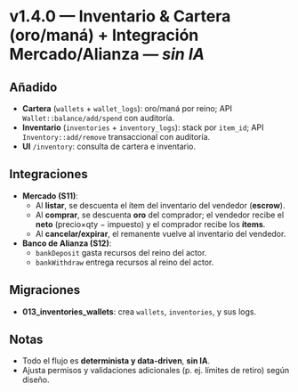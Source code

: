 # v1.4.0 — Inventario & Cartera (oro/maná) + Integración Mercado/Alianza — *sin IA*

## Añadido
- **Cartera** (`wallets` + `wallet_logs`): oro/maná por reino; API `Wallet::balance/add/spend` con auditoría.
- **Inventario** (`inventories` + `inventory_logs`): stack por `item_id`; API `Inventory::add/remove` transaccional con auditoría.
- **UI** `/inventory`: consulta de cartera e inventario.

## Integraciones
- **Mercado (S11)**:
  - Al **listar**, se descuenta el ítem del inventario del vendedor (**escrow**).
  - Al **comprar**, se descuenta **oro** del comprador; el vendedor recibe el **neto** (precio×qty − impuesto) y el comprador recibe los **ítems**.
  - Al **cancelar/expirar**, el remanente vuelve al inventario del vendedor.
- **Banco de Alianza (S12)**:
  - `bankDeposit` gasta recursos del reino del actor.
  - `bankWithdraw` entrega recursos al reino del actor.

## Migraciones
- **013_inventories_wallets**: crea `wallets`, `inventories`, y sus logs.

## Notas
- Todo el flujo es **determinista y data-driven**, **sin IA**.
- Ajusta permisos y validaciones adicionales (p. ej. límites de retiro) según diseño.
